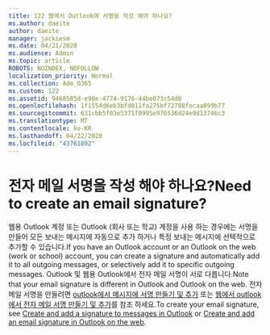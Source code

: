 ```yaml
---
title: 122 웹에서 Outlook에 서명을 작성 해야 하나요?
ms.author: daeite
author: daeite
manager: jackiesm
ms.date: 04/21/2020
ms.audience: Admin
ms.topic: article
ROBOTS: NOINDEX, NOFOLLOW
localization_priority: Normal
ms.collection: Adm_O365
ms.custom: 122
ms.assetid: 9468585d-e98e-4774-9176-44be073c54d0
ms.openlocfilehash: 1f1554d6eb3bfd011fa275bf72708fecaa099b77
ms.sourcegitcommit: 631cbb5f03e5371f0995e976536d24e9d13746c3
ms.translationtype: MT
ms.contentlocale: ko-KR
ms.lasthandoff: 04/22/2020
ms.locfileid: "43761892"
---
```

# <a name="need-to-create-an-email-signature"></a><span data-ttu-id="cbae4-102">전자 메일 서명을 작성 해야 하나요?</span><span class="sxs-lookup"><span data-stu-id="cbae4-102">Need to create an email signature?</span></span>

<span data-ttu-id="cbae4-103">웹용 Outlook 계정 또는 Outlook (회사 또는 학교) 계정을 사용 하는 경우에는 서명을 만들어 모든 보내는 메시지에 자동으로 추가 하거나 특정 보내는 메시지에 선택적으로 추가할 수 있습니다.</span><span class="sxs-lookup"><span data-stu-id="cbae4-103">If you have an Outlook account or an Outlook on the web (work or school) account, you can create a signature and automatically add it to all outgoing messages, or selectively add it to specific outgoing messages.</span></span> <span data-ttu-id="cbae4-104">Outlook 및 웹용 Outlook에서 전자 메일 서명이 서로 다릅니다.</span><span class="sxs-lookup"><span data-stu-id="cbae4-104">Note that your email signature is different in Outlook and Outlook on the web.</span></span> <span data-ttu-id="cbae4-105">전자 메일 서명을 만들려면 [outlook에서 메시지에 서명 만들기 및 추가](https://support.office.com/article/8ee5d4f4-68fd-464a-a1c1-0e1c80bb27f2.aspx) 또는 [웹에서 outlook에서 전자 메일 서명 만들기 및 추가](https://support.office.com/article/5ff9dcfd-d3f1-447b-b2e9-39f91b074ea3.aspx)를 참조 하세요.</span><span class="sxs-lookup"><span data-stu-id="cbae4-105">To create your email signature, see [Create and add a signature to messages in Outlook](https://support.office.com/article/8ee5d4f4-68fd-464a-a1c1-0e1c80bb27f2.aspx) or [Create and add an email signature in Outlook on the web](https://support.office.com/article/5ff9dcfd-d3f1-447b-b2e9-39f91b074ea3.aspx).</span></span>

